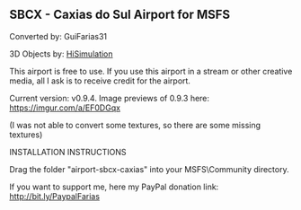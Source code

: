 ## SBCX - Caxias do Sul Airport for MSFS ##

Converted by: GuiFarias31

3D Objects by: [HiSimulation](https://www.hisimulation.com.br/)

This airport is free to use. If you use this airport in a stream or other creative media, all I ask is to receive credit for the airport.

Current version: v0.9.4. Image previews of 0.9.3 here: https://imgur.com/a/EF0DGqx

(I was not able to convert some textures, so there are some missing textures)

INSTALLATION INSTRUCTIONS

Drag the folder "airport-sbcx-caxias" into your MSFS\Community directory.

If you want to support me, here my PayPal donation link: http://bit.ly/PaypalFarias
